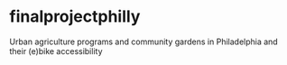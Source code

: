 # finalprojectphilly
Urban agriculture programs and community gardens in Philadelphia and their (e)bike accessibility
